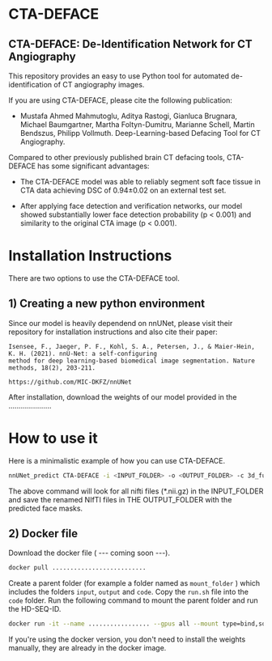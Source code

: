 # CTA-DEFACE

## CTA-DEFACE: De-Identification Network for CT Angiography 


This repository provides an easy to use Python tool for automated de-identification of CT angiography images. 

If you are using CTA-DEFACE, please cite the following publication: 


- Mustafa Ahmed Mahmutoglu, Aditya Rastogi, Gianluca Brugnara, Michael Baumgartner, Martha Foltyn-Dumitru, Marianne Schell, Martin Bendszus, Philipp Vollmuth. Deep-Learning-based Defacing Tool for CT Angiography. 



Compared to other previously published brain CT defacing tools, CTA-DEFACE has some significant advantages:
- The CTA-DEFACE model was able to reliably segment soft face tissue in CTA data achieving DSC of 0.94±0.02 on an external test set. 

- After applying face detection and verification networks, our model showed substantially lower face detection probability (p < 0.001) and similarity to the original CTA image (p < 0.001). 



# Installation Instructions 
There are two options to use the CTA-DEFACE tool. 

## 1) Creating a new python environment

Since our model is heavily dependend on nnUNet, please visit their repository for installation instructions and also cite their paper:

```shell
Isensee, F., Jaeger, P. F., Kohl, S. A., Petersen, J., & Maier-Hein, K. H. (2021). nnU-Net: a self-configuring 
method for deep learning-based biomedical image segmentation. Nature methods, 18(2), 203-211.

https://github.com/MIC-DKFZ/nnUNet
```
After installation, download the weights of our model provided in the .....................


# How to use it 


Here is a minimalistic example of how you can use CTA-DEFACE. 

```bash
nnUNet_predict CTA-DEFACE -i <INPUT_FOLDER> -o <OUTPUT_FOLDER> -c 3d_fullres
```

The above command will look for all nifti files (*.nii.gz) in the INPUT_FOLDER and save the renamed NIfTI files in THE OUTPUT_FOLDER with the predicted face masks. 


## 2) Docker file

Download the docker file ( --- coming soon ---).

```bash
docker pull ..........................
```

Create a parent folder (for example a folder named as `mount_folder` ) which includes the folders `input`, `output` and `code`. Copy the `run.sh` file into the `code` folder.
Run the following command to mount the parent folder and run the HD-SEQ-ID. 

```bash
docker run -it --name ................. --gpus all --mount type=bind,source="<mount_folder>",target=/mnt/ .................. /bin/bash -c "/mnt/code/run.sh"
```

If you're using the docker version, you don't need to install the weights manually, they are already in the docker image.


 
 
